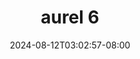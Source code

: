 --- 
title: "aurel 6"
description: "streaming   aurel 6 ig   terbaru"
date: 2024-08-12T03:02:57-08:00
file_code: "76zugs2onxh9"
draft: false
cover: "mq6at0evknhndvts.jpg"
tags: ["aurel", "bokep-indo", "bokep-viral", "bokep-ig"]
length: 60
fld_id: "1390211"
foldername: "Aurelnewalbum"
categories: ["Aurelnewalbum"]
views: 18
---